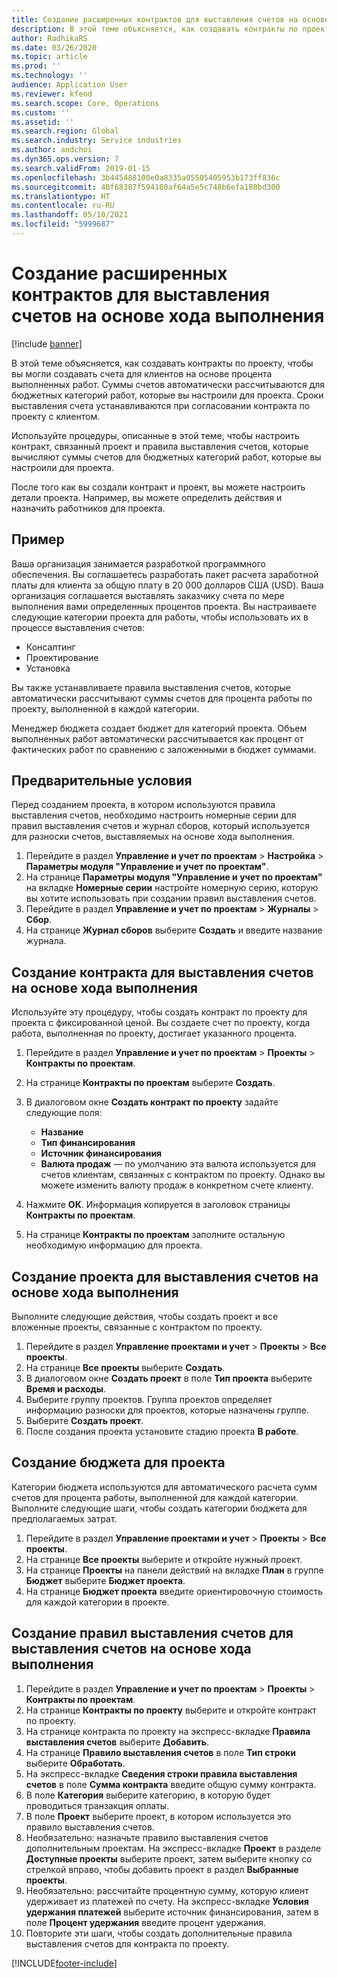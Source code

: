 ```yaml
---
title: Создание расширенных контрактов для выставления счетов на основе хода выполнения
description: В этой теме объясняется, как создавать контракты по проекту, чтобы вы могли создавать счета для клиентов на основе процента выполненных работ.
author: RadhikaRS
ms.date: 03/26/2020
ms.topic: article
ms.prod: ''
ms.technology: ''
audience: Application User
ms.reviewer: kfend
ms.search.scope: Core, Operations
ms.custom: ''
ms.assetid: ''
ms.search.region: Global
ms.search.industry: Service industries
ms.author: andchoi
ms.dyn365.ops.version: 7
ms.search.validFrom: 2019-01-15
ms.openlocfilehash: 3b445488100e0a8335a05505405953b173ff836c
ms.sourcegitcommit: 40f68387f594180af64a5e5c748b6efa188bd300
ms.translationtype: HT
ms.contentlocale: ru-RU
ms.lasthandoff: 05/10/2021
ms.locfileid: "5999687"
---
```

# <a name="create-advanced-contracts-for-billing-based-on-progress"></a>Создание расширенных контрактов для выставления счетов на основе хода выполнения
[!include [banner](../includes/banner.md)]

В этой теме объясняется, как создавать контракты по проекту, чтобы вы могли создавать счета для клиентов на основе процента выполненных работ. Суммы счетов автоматически рассчитываются для бюджетных категорий работ, которые вы настроили для проекта. Сроки выставления счета устанавливаются при согласовании контракта по проекту с клиентом.

Используйте процедуры, описанные в этой теме, чтобы настроить контракт, связанный проект и правила выставления счетов, которые вычисляют суммы счетов для бюджетных категорий работ, которые вы настроили для проекта.

После того как вы создали контракт и проект, вы можете настроить детали проекта. Например, вы можете определить действия и назначить работников для проекта.

## <a name="example"></a>Пример

Ваша организация занимается разработкой программного обеспечения. Вы соглашаетесь разработать пакет расчета заработной платы для клиента за общую плату в 20 000 долларов США (USD). Ваша организация соглашается выставлять заказчику счета по мере выполнения вами определенных процентов проекта. Вы настраиваете следующие категории проекта для работы, чтобы использовать их в процессе выставления счетов:

- Консалтинг
- Проектирование
- Установка

Вы также устанавливаете правила выставления счетов, которые автоматически рассчитывают суммы счетов для процента работы по проекту, выполненной в каждой категории.

Менеджер бюджета создает бюджет для категорий проекта. Объем выполненных работ автоматически рассчитывается как процент от фактических работ по сравнению с заложенными в бюджет суммами.

## <a name="prerequisites"></a>Предварительные условия

Перед созданием проекта, в котором используются правила выставления счетов, необходимо настроить номерные серии для правил выставления счетов и журнал сборов, который используется для разноски счетов, выставляемых на основе хода выполнения.

1. Перейдите в раздел **Управление и учет по проектам** \> **Настройка** \> **Параметры модуля "Управление и учет по проектам"**.
2. На странице **Параметры модуля "Управление и учет по проектам"** на вкладке **Номерные серии** настройте номерную серию, которую вы хотите использовать при создании правил выставления счетов.
3. Перейдите в раздел **Управление и учет по проектам** \> **Журналы** \> **Сбор**.
4. На странице **Журнал сборов** выберите **Создать** и введите название журнала.

## <a name="create-a-contract-for-progress-billings"></a>Создание контракта для выставления счетов на основе хода выполнения

Используйте эту процедуру, чтобы создать контракт по проекту для проекта с фиксированной ценой. Вы создаете счет по проекту, когда работа, выполненная по проекту, достигает указанного процента.

1. Перейдите в раздел **Управление и учет по проектам** \> **Проекты** \> **Контракты по проектам**.
2. На странице **Контракты по проектам** выберите **Создать**.
3. В диалоговом окне **Создать контракт по проекту** задайте следующие поля:

    - **Название**
    - **Тип финансирования**
    - **Источник финансирования**
    - **Валюта продаж** — по умолчанию эта валюта используется для счетов клиентам, связанных с контрактом по проекту. Однако вы можете изменить валюту продаж в конкретном счете клиенту.

4. Нажмите **ОК**. Информация копируется в заголовок страницы **Контракты по проектам**.
5. На странице **Контракты по проектам** заполните остальную необходимую информацию для проекта.

## <a name="create-a-project-for-progress-billings"></a>Создание проекта для выставления счетов на основе хода выполнения

Выполните следующие действия, чтобы создать проект и все вложенные проекты, связанные с контрактом по проекту.

1. Перейдите в раздел **Управление проектами и учет** \> **Проекты** \> **Все проекты**.
2. На странице **Все проекты** выберите **Создать**.
3. В диалоговом окне **Создать проект** в поле **Тип проекта** выберите **Время и расходы**.
4. Выберите группу проектов. Группа проектов определяет информацию разноски для проектов, которые назначены группе.
5. Выберите **Создать проект**.
6. После создания проекта установите стадию проекта **В работе**.

## <a name="create-a-budget-for-a-project"></a>Создание бюджета для проекта

Категории бюджета используются для автоматического расчета сумм счетов для процента работы, выполненной для каждой категории. Выполните следующие шаги, чтобы создать категории бюджета для предполагаемых затрат.

1. Перейдите в раздел **Управление проектами и учет** \> **Проекты** \> **Все проекты**.
2. На странице **Все проекты** выберите и откройте нужный проект.
3. На странице **Проекты** на панели действий на вкладке **План** в группе **Бюджет** выберите **Бюджет проекта**.
4. На странице **Бюджет проекта** введите ориентировочную стоимость для каждой категории в проекте.

## <a name="create-billing-rules-for-progress-billings"></a>Создание правил выставления счетов для выставления счетов на основе хода выполнения

1. Перейдите в раздел **Управление и учет по проектам** \> **Проекты** \> **Контракты по проектам**.
2. На странице **Контракты по проекту** выберите и откройте контракт по проекту.
3. На странице контракта по проекту на экспресс-вкладке **Правила выставления счетов** выберите **Добавить**.
4. На странице **Правило выставления счетов** в поле **Тип строки** выберите **Обработать**.
5. На экспресс-вкладке **Сведения строки правила выставления счетов** в поле **Сумма контракта** введите общую сумму контракта.
6. В поле **Категория** выберите категорию, в которую будет проводиться транзакция оплаты.
7. В поле **Проект** выберите проект, в котором используется это правило выставления счетов.
8. Необязательно: назначьте правило выставления счетов дополнительным проектам. На экспресс-вкладке **Проект** в разделе **Доступные проекты** выберите проект, затем выберите кнопку со стрелкой вправо, чтобы добавить проект в раздел **Выбранные проекты**.
9. Необязательно: рассчитайте процентную сумму, которую клиент удерживает из платежей по счету. На экспресс-вкладке **Условия удержания платежей** выберите источник финансирования, затем в поле **Процент удержания** введите процент удержания.
10. Повторите эти шаги, чтобы создать дополнительные правила выставления счетов для контракта по проекту.


[!INCLUDE[footer-include](../includes/footer-banner.md)]